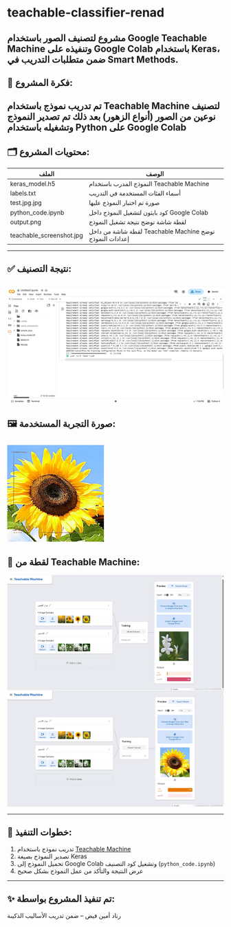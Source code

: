 # teachable-classifier-renad
مشروع لتصنيف الصور باستخدام Google Teachable Machine وتنفيذه على Google Colab باستخدام Keras، ضمن متطلبات التدريب في Smart Methods.
---
## 🧠 فكرة المشروع:
تم تدريب نموذج باستخدام Teachable Machine لتصنيف نوعين من الصور (أنواع الزهور)
بعد ذلك تم تصدير النموذج وتشغيله باستخدام Python على Google Colab
---
## 🗂️ محتويات المشروع:

| الملف | الوصف |
|-------|-------|
| keras_model.h5 | النموذج المدرب باستخدام Teachable Machine |
| labels.txt | أسماء الفئات المستخدمة في التدريب |
| test.jpg.jpg | صورة تم اختبار النموذج عليها |
| python_code.ipynb | كود بايثون لتشغيل النموذج داخل Google Colab |
| output.png | لقطة شاشة توضح نتيجة تشغيل النموذج |
| teachable_screenshot.jpg | لقطة شاشة من داخل Teachable Machine توضح إعدادات النموذج |
---
## ✅ نتيجة التصنيف:
![تصنيف الصورة](https://raw.githubusercontent.com/ibxzr/teachable-classifier-renad/main/output.png)
---
## 🖼️ صورة التجربة المستخدمة:

![test image](https://raw.githubusercontent.com/ibxzr/teachable-classifier-renad/main/test.jpg.jpg)
---
## 🧠 لقطة من Teachable Machine:

![Teachable Machine](https://raw.githubusercontent.com/ibxzr/teachable-classifier-renad/main/teachable_screenshot.jpg)

---
## 📌 خطوات التنفيذ:

1. تدريب نموذج باستخدام [Teachable Machine](https://teachablemachine.withgoogle.com/)
2. تصدير النموذج بصيغة Keras
3. تحميل النموذج إلى Google Colab وتشغيل كود التصنيف (`python_code.ipynb`)
4. عرض النتيجة والتأكد من عمل النموذج بشكل صحيح
---
## ✨ تم تنفيذ المشروع بواسطة:
رناد أمين فيض – ضمن تدريب الأساليب الذكيىة
